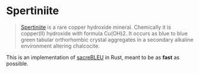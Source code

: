 Spertiniite
===========

> [Spertiniite](https://en.wikipedia.org/w/index.php?title=Spertiniite&oldid=1140408010) is a rare
> copper hydroxide mineral. Chemically it is copper(II) hydroxide with formula Cu(OH)2. It occurs as
> blue to blue green tabular orthorhombic crystal aggregates in a secondary alkaline environment
> altering chalcocite.

This is an implementation of [sacreBLEU](https://github.com/mjpost/sacrebleu) in Rust, meant to be
as **fast** as possible.
